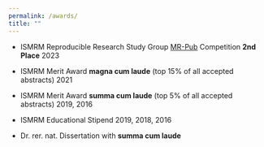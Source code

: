 ```yaml
---
permalink: /awards/
title: ""
---
```


* ISMRM Reproducible Research Study Group [MR-Pub](https://ismrm.github.io/mrpub/) Competition **2nd Place** 2023

* ISMRM Merit Award **magna cum laude** (top 15% of all accepted abstracts) 2021

* ISMRM Merit Award **summa cum laude** (top 5% of all accepted abstracts) 2019, 2016

* ISMRM Educational Stipend 2019, 2018, 2016

* Dr. rer. nat. Dissertation with **summa cum laude**
